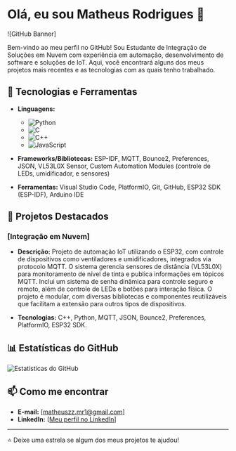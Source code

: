 # Olá, eu sou Matheus Rodrigues 👋

![GitHub Banner]

Bem-vindo ao meu perfil no GitHub! Sou Estudante de Integração de Soluções em Nuvem com experiência em automação, desenvolvimento de software e soluções de IoT. Aqui, você encontrará alguns dos meus projetos mais recentes e as tecnologias com as quais tenho trabalhado.

## 🔧 Tecnologias e Ferramentas
- **Linguagens:**
  - ![Python](https://img.shields.io/badge/-Python-333333?style=flat&logo=python)
  - ![C](https://img.shields.io/badge/-C-333333?style=flat&logo=c)
  - ![C++](https://img.shields.io/badge/-C++-333333?style=flat&logo=c%2B%2B)
  - ![JavaScript](https://img.shields.io/badge/-JavaScript-333333?style=flat&logo=javascript)
  
- **Frameworks/Bibliotecas:** ESP-IDF, MQTT, Bounce2, Preferences, JSON, VL53L0X Sensor, Custom Automation Modules (controle de LEDs, umidificador, e sensores)

- **Ferramentas:** Visual Studio Code, PlatformIO, Git, GitHub, ESP32 SDK (ESP-IDF), Arduino IDE


## 🚀 Projetos Destacados

### [Integração em Nuvem]
- **Descrição:** Projeto de automação IoT utilizando o ESP32, com controle de dispositivos como ventiladores e umidificadores, integrados via protocolo MQTT. O sistema gerencia sensores de distância (VL53L0X) para monitoramento de nível de tinta e publica informações em tópicos MQTT. Inclui um sistema de senha dinâmica para controle seguro e remoto, além de controle de LEDs e botões para interação física. O projeto é modular, com diversas bibliotecas e componentes reutilizáveis que facilitam a extensão para outros tipos de dispositivos.
  
- **Tecnologias:** C++, Python, MQTT, JSON, Bounce2, Preferences, PlatformIO, ESP32 SDK.


## 📊 Estatísticas do GitHub
![Estatísticas do GitHub](https://github-readme-stats.vercel.app/api?username=seu-username&show_icons=true&theme=radical)

## 📫 Como me encontrar
- **E-mail:** [matheuszz.mr1@gmail.com]
- **LinkedIn:** [[Meu perfil no LinkedIn](https://www.linkedin.com/in/matheus-rodrigues-56896325a/)]

---

⭐️ Deixe uma estrela se algum dos meus projetos te ajudou!

